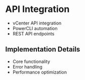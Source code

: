 # API Integration
- vCenter API integration
- PowerCLI automation
- REST API endpoints

## Implementation Details
- Core functionality
- Error handling
- Performance optimization
